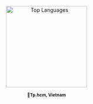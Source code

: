 <div align="center">
  <img src="https://github-readme-stats.vercel.app/api/top-langs/?username=chunhanhoa&layout=compact&theme=tokyonight&hide_border=true" alt="Top Languages" width="220" />
</div>
<p align="center">
  <!-- <em>"The journey of a thousand miles begins with a single line of code!"</em><br/> -->
  <sub><strong>📍Tp.hcm, Vietnam</strong></sub>
</p>
